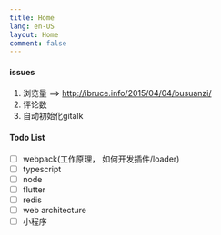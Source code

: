 ```yaml
---
title: Home
lang: en-US
layout: Home
comment: false
---
```


#### issues

1. 浏览量  ==> http://ibruce.info/2015/04/04/busuanzi/
2. 评论数
3. 自动初始化gitalk


#### Todo List

- [ ] webpack(工作原理， 如何开发插件/loader)
- [ ] typescript
- [ ] node
- [ ] flutter
- [ ] redis
- [ ] web architecture
- [ ] 小程序

